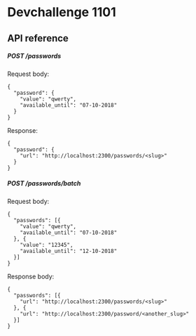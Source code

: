 # Devchallenge 1101

## API reference

##### POST /passwords
Request body:
```
{
  "password": {
    "value": "qwerty",
    "available_until": "07-10-2018"
  }
}
```
Response:
```
{
  "password": {
    "url": "http://localhost:2300/passwords/<slug>"
  }
}
```

##### POST /passwords/batch
Request body:
```
{
  "passwords": [{
    "value": "qwerty",
    "available_until": "07-10-2018"
  }, {
    "value": "12345",
    "available_until": "12-10-2018"
  }]
}
```
Response body:
```
{
  "passwords": [{
    "url": "http://localhost:2300/passwords/<slug>"
  }, {
    "url": "http://localhost:2300/password/<another_slug>"
  }]
}
```
